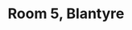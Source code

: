 ---
basin: 'Yes'
cudn: true
floor: Ground
grade: 1
images: []
living_room: 'No'
location: Blantyre
name: '5'
network: Wired and Wireless
title: Room 5,  Blantyre
---